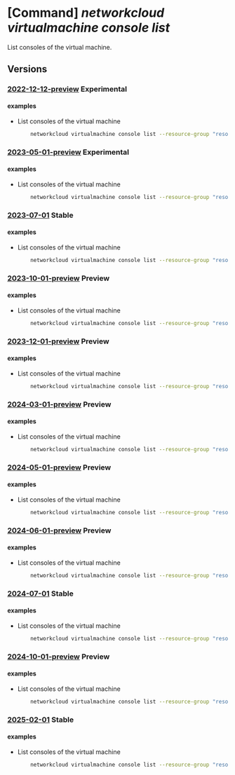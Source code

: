# [Command] _networkcloud virtualmachine console list_

List consoles of the virtual machine.

## Versions

### [2022-12-12-preview](/Resources/mgmt-plane/L3N1YnNjcmlwdGlvbnMve30vcmVzb3VyY2Vncm91cHMve30vcHJvdmlkZXJzL21pY3Jvc29mdC5uZXR3b3JrY2xvdWQvdmlydHVhbG1hY2hpbmVzL3t9L2NvbnNvbGVz/2022-12-12-preview.xml) **Experimental**

<!-- mgmt-plane /subscriptions/{}/resourcegroups/{}/providers/microsoft.networkcloud/virtualmachines/{}/consoles 2022-12-12-preview -->

#### examples

- List consoles of the virtual machine
    ```bash
        networkcloud virtualmachine console list --resource-group "resourceGroupName" --virtual-machine-name "virtualMachineName"
    ```

### [2023-05-01-preview](/Resources/mgmt-plane/L3N1YnNjcmlwdGlvbnMve30vcmVzb3VyY2Vncm91cHMve30vcHJvdmlkZXJzL21pY3Jvc29mdC5uZXR3b3JrY2xvdWQvdmlydHVhbG1hY2hpbmVzL3t9L2NvbnNvbGVz/2023-05-01-preview.xml) **Experimental**

<!-- mgmt-plane /subscriptions/{}/resourcegroups/{}/providers/microsoft.networkcloud/virtualmachines/{}/consoles 2023-05-01-preview -->

#### examples

- List consoles of the virtual machine
    ```bash
        networkcloud virtualmachine console list --resource-group "resourceGroupName" --virtual-machine-name "virtualMachineName"
    ```

### [2023-07-01](/Resources/mgmt-plane/L3N1YnNjcmlwdGlvbnMve30vcmVzb3VyY2Vncm91cHMve30vcHJvdmlkZXJzL21pY3Jvc29mdC5uZXR3b3JrY2xvdWQvdmlydHVhbG1hY2hpbmVzL3t9L2NvbnNvbGVz/2023-07-01.xml) **Stable**

<!-- mgmt-plane /subscriptions/{}/resourcegroups/{}/providers/microsoft.networkcloud/virtualmachines/{}/consoles 2023-07-01 -->

#### examples

- List consoles of the virtual machine
    ```bash
        networkcloud virtualmachine console list --resource-group "resourceGroupName" --virtual-machine-name "virtualMachineName"
    ```

### [2023-10-01-preview](/Resources/mgmt-plane/L3N1YnNjcmlwdGlvbnMve30vcmVzb3VyY2Vncm91cHMve30vcHJvdmlkZXJzL21pY3Jvc29mdC5uZXR3b3JrY2xvdWQvdmlydHVhbG1hY2hpbmVzL3t9L2NvbnNvbGVz/2023-10-01-preview.xml) **Preview**

<!-- mgmt-plane /subscriptions/{}/resourcegroups/{}/providers/microsoft.networkcloud/virtualmachines/{}/consoles 2023-10-01-preview -->

#### examples

- List consoles of the virtual machine
    ```bash
        networkcloud virtualmachine console list --resource-group "resourceGroupName" --virtual-machine-name "virtualMachineName"
    ```

### [2023-12-01-preview](/Resources/mgmt-plane/L3N1YnNjcmlwdGlvbnMve30vcmVzb3VyY2Vncm91cHMve30vcHJvdmlkZXJzL21pY3Jvc29mdC5uZXR3b3JrY2xvdWQvdmlydHVhbG1hY2hpbmVzL3t9L2NvbnNvbGVz/2023-12-01-preview.xml) **Preview**

<!-- mgmt-plane /subscriptions/{}/resourcegroups/{}/providers/microsoft.networkcloud/virtualmachines/{}/consoles 2023-12-01-preview -->

#### examples

- List consoles of the virtual machine
    ```bash
        networkcloud virtualmachine console list --resource-group "resourceGroupName" --virtual-machine-name "virtualMachineName"
    ```

### [2024-03-01-preview](/Resources/mgmt-plane/L3N1YnNjcmlwdGlvbnMve30vcmVzb3VyY2Vncm91cHMve30vcHJvdmlkZXJzL21pY3Jvc29mdC5uZXR3b3JrY2xvdWQvdmlydHVhbG1hY2hpbmVzL3t9L2NvbnNvbGVz/2024-03-01-preview.xml) **Preview**

<!-- mgmt-plane /subscriptions/{}/resourcegroups/{}/providers/microsoft.networkcloud/virtualmachines/{}/consoles 2024-03-01-preview -->

#### examples

- List consoles of the virtual machine
    ```bash
        networkcloud virtualmachine console list --resource-group "resourceGroupName" --virtual-machine-name "virtualMachineName"
    ```

### [2024-05-01-preview](/Resources/mgmt-plane/L3N1YnNjcmlwdGlvbnMve30vcmVzb3VyY2Vncm91cHMve30vcHJvdmlkZXJzL21pY3Jvc29mdC5uZXR3b3JrY2xvdWQvdmlydHVhbG1hY2hpbmVzL3t9L2NvbnNvbGVz/2024-05-01-preview.xml) **Preview**

<!-- mgmt-plane /subscriptions/{}/resourcegroups/{}/providers/microsoft.networkcloud/virtualmachines/{}/consoles 2024-05-01-preview -->

#### examples

- List consoles of the virtual machine
    ```bash
        networkcloud virtualmachine console list --resource-group "resourceGroupName" --virtual-machine-name "virtualMachineName"
    ```

### [2024-06-01-preview](/Resources/mgmt-plane/L3N1YnNjcmlwdGlvbnMve30vcmVzb3VyY2Vncm91cHMve30vcHJvdmlkZXJzL21pY3Jvc29mdC5uZXR3b3JrY2xvdWQvdmlydHVhbG1hY2hpbmVzL3t9L2NvbnNvbGVz/2024-06-01-preview.xml) **Preview**

<!-- mgmt-plane /subscriptions/{}/resourcegroups/{}/providers/microsoft.networkcloud/virtualmachines/{}/consoles 2024-06-01-preview -->

#### examples

- List consoles of the virtual machine
    ```bash
        networkcloud virtualmachine console list --resource-group "resourceGroupName" --virtual-machine-name "virtualMachineName"
    ```

### [2024-07-01](/Resources/mgmt-plane/L3N1YnNjcmlwdGlvbnMve30vcmVzb3VyY2Vncm91cHMve30vcHJvdmlkZXJzL21pY3Jvc29mdC5uZXR3b3JrY2xvdWQvdmlydHVhbG1hY2hpbmVzL3t9L2NvbnNvbGVz/2024-07-01.xml) **Stable**

<!-- mgmt-plane /subscriptions/{}/resourcegroups/{}/providers/microsoft.networkcloud/virtualmachines/{}/consoles 2024-07-01 -->

#### examples

- List consoles of the virtual machine
    ```bash
        networkcloud virtualmachine console list --resource-group "resourceGroupName" --virtual-machine-name "virtualMachineName"
    ```

### [2024-10-01-preview](/Resources/mgmt-plane/L3N1YnNjcmlwdGlvbnMve30vcmVzb3VyY2Vncm91cHMve30vcHJvdmlkZXJzL21pY3Jvc29mdC5uZXR3b3JrY2xvdWQvdmlydHVhbG1hY2hpbmVzL3t9L2NvbnNvbGVz/2024-10-01-preview.xml) **Preview**

<!-- mgmt-plane /subscriptions/{}/resourcegroups/{}/providers/microsoft.networkcloud/virtualmachines/{}/consoles 2024-10-01-preview -->

#### examples

- List consoles of the virtual machine
    ```bash
        networkcloud virtualmachine console list --resource-group "resourceGroupName" --virtual-machine-name "virtualMachineName"
    ```

### [2025-02-01](/Resources/mgmt-plane/L3N1YnNjcmlwdGlvbnMve30vcmVzb3VyY2Vncm91cHMve30vcHJvdmlkZXJzL21pY3Jvc29mdC5uZXR3b3JrY2xvdWQvdmlydHVhbG1hY2hpbmVzL3t9L2NvbnNvbGVz/2025-02-01.xml) **Stable**

<!-- mgmt-plane /subscriptions/{}/resourcegroups/{}/providers/microsoft.networkcloud/virtualmachines/{}/consoles 2025-02-01 -->

#### examples

- List consoles of the virtual machine
    ```bash
        networkcloud virtualmachine console list --resource-group "resourceGroupName" --virtual-machine-name "virtualMachineName"
    ```
